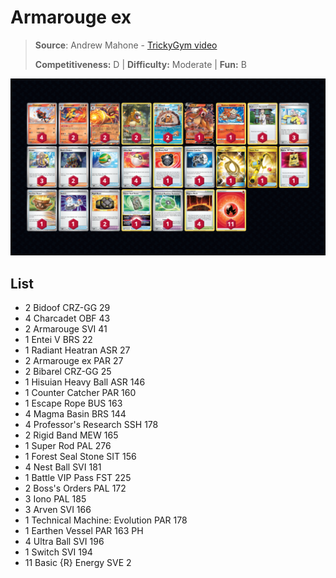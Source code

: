 # Armarouge ex

> **Source**: Andrew Mahone - [TrickyGym video](https://www.youtube.com/watch?v=A-t1InHnISg)
> 
> **Competitiveness:** D | **Difficulty:** Moderate | **Fun:** B

![decklist](../../!Images/Standard/8BST-PAR/Armarouge%20ex.png)

## List
* 2 Bidoof CRZ-GG 29
* 4 Charcadet OBF 43
* 2 Armarouge SVI 41
* 1 Entei V BRS 22
* 1 Radiant Heatran ASR 27
* 2 Armarouge ex PAR 27
* 2 Bibarel CRZ-GG 25
* 1 Hisuian Heavy Ball ASR 146
* 1 Counter Catcher PAR 160
* 1 Escape Rope BUS 163
* 4 Magma Basin BRS 144
* 4 Professor's Research SSH 178
* 2 Rigid Band MEW 165
* 1 Super Rod PAL 276
* 1 Forest Seal Stone SIT 156
* 4 Nest Ball SVI 181
* 1 Battle VIP Pass FST 225
* 2 Boss's Orders PAL 172
* 3 Iono PAL 185
* 3 Arven SVI 166
* 1 Technical Machine: Evolution PAR 178
* 1 Earthen Vessel PAR 163 PH
* 4 Ultra Ball SVI 196
* 1 Switch SVI 194
* 11 Basic {R} Energy SVE 2
